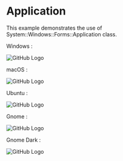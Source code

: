 # Application

This example demonstrates the use of System::Windows::Forms::Application class.

Windows :

![GitHub Logo](../../../docs/Pictures/Examples/Forms/ApplicationIdleW.png)

macOS :

![GitHub Logo](../../../docs/Pictures/Examples/Forms/ApplicationIdleM.png)

Ubuntu :

![GitHub Logo](../../../docs/Pictures/Examples/Forms/ApplicationIdleU.png)

Gnome :

![GitHub Logo](../../../docs/Pictures/Examples/Forms/ApplicationIdleG.png)

Gnome Dark :

![GitHub Logo](../../../docs/Pictures/Examples/Forms/ApplicationIdleGD.png)
